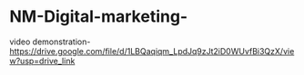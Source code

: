 # NM-Digital-marketing-
video demonstration-https://drive.google.com/file/d/1LBQaqiqm_LpdJq9zJt2iD0WUvfBi3QzX/view?usp=drive_link
